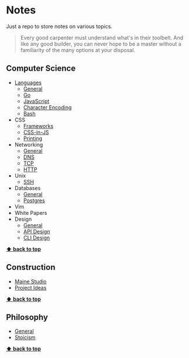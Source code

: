 # Notes

Just a repo to store notes on various topics.

> Every good carpenter must understand what's in their toolbelt.  And like any
> good builder, you can never hope to be a master without a familiarity of the many
> options at your disposal.

## Computer Science

* [Languages](./languages/general.md)
    + [General](./languages/general.md)
    + [Go](./languages/go/general.md)
    + [JavaScript](./languages/javascript/node.md)
    + [Character Encoding](./languages/character-encoding.md)
    + [Bash](./languages/bash.md)
* CSS
    + [Frameworks](./css/frameworks.md)
    + [CSS-in-JS](./css/in-js.md)
    + [Printing](./css/printing.md)
* Networking
    + [General](./networking/general.md)
    + [DNS](./networking/dns.md)
    + [TCP](./networking/ip-tcp.md)
    + [HTTP](./networking/http.md)
* Unix
    + [SSH](./unix/ssh.md)
* Databases
    + [General](./databases/general.md)
    + [Postgres](./databases/postgresql.md)
* Vim
* White Papers
* Design
    + [General](./design/general.md)
    + [API Design](./design/api.md)
    + [CLI Design](./design/cli.md)


**[⬆️ back to top](#programming)**

## Construction

* [Maine Studio](./construction/maine.md)
* [Project Ideas](./construction/project-ideas.md)

**[⬆️ back to top](#programming)**

## Philosophy

* [General](./philosophy/general.md)
* [Stoicism](./philosophy/stoicism.md)


**[⬆️ back to top](#programming)**
